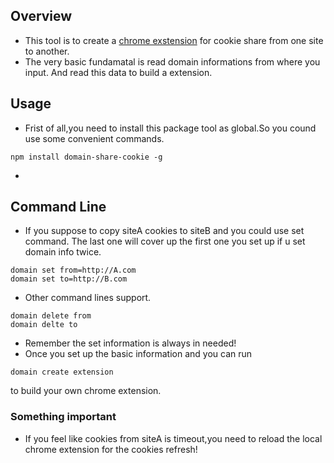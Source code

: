 ## Overview
- This tool is to create a <a href="https://developer.chrome.com/docs/extensions/mv3/getstarted/">chrome exstension</a> for cookie share from one site to another.
- The very basic fundamatal is read domain informations from where you input. And read this data to build a extension.

## Usage
- Frist of all,you need to install this package tool as global.So you cound use some convenient commands.
```
npm install domain-share-cookie -g
```
- 

## Command Line 
- If you suppose to copy siteA cookies to siteB and you could use set command. The last one will cover up the first one you set up if u set domain info twice.
```
domain set from=http://A.com
domain set to=http://B.com
```
- Other command lines support.
```
domain delete from
domain delte to
```
- Remember the set information is always in needed!
- Once you set up the basic information and you can run
```
domain create extension
```
to build your own chrome extension.

### Something important
- If you feel like cookies from siteA is timeout,you need to reload the local chrome extension for the cookies refresh!